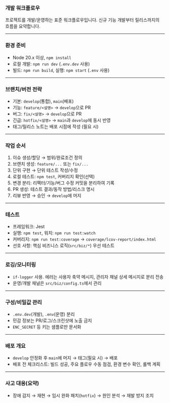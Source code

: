 ### 개발 워크플로우

프로젝트를 개발/운영하는 표준 워크플로우입니다. 신규 기능 개발부터 릴리스까지의 흐름을 요약합니다.

---

### 환경 준비

- Node 20.x 이상, `npm install`
- 로컬 개발: `npm run dev` (`.env.dev` 사용)
- 빌드: `npm run build`, 실행: `npm start` (`.env` 사용)

---

### 브랜치/버전 전략

- 기본: `develop`(통합), `main`(배포)
- 기능: `feature/<설명>` → `develop`으로 PR
- 버그: `fix/<설명>` → `develop`으로 PR
- 긴급: `hotfix/<설명>` → `main`과 `develop`에 동시 반영
- 태그/릴리스 노트는 배포 시점에 작성 (필요 시)

---

### 작업 순서

1. 이슈 생성/할당 → 범위/완료조건 정의
2. 브랜치 생성: `feature/...` 또는 `fix/...`
3. 단위 구현 → 단위 테스트 작성/수정
4. 로컬 테스트: `npm test`, 커버리지 확인(선택)
5. 변경 분리: 리팩터/기능/버그 수정 커밋을 분리하여 기록
6. PR 생성: 테스트 결과/동작 방법/리스크 명시
7. 리뷰 반영 → 승인 → `develop`에 머지

---

### 테스트

- 프레임워크: Jest
- 실행: `npm test`, 워치: `npm run test:watch`
- 커버리지: `npm run test:coverage` → `coverage/lcov-report/index.html`
- 선호 사항: 핵심 비즈니스 로직(`src/biz/*`) 우선 테스트

---

### 로깅/모니터링

- `if-logger` 사용. 에러는 사용자 축약 메시지, 관리자 채널 상세 메시지로 분리 전송
- 운영/개발 채널은 `src/biz/config.ts`에서 관리

---

### 구성/비밀값 관리

- `.env.dev`(개발), `.env`(운영) 분리
- 민감 정보는 PR/로그/스크린샷에 노출 금지
- `ENC_SECRET` 등 키는 샘플로만 문서화

---

### 배포 개요

- `develop` 안정화 후 `main`에 머지 → 태그(필요 시) → 배포
- 배포 전 체크리스트: 빌드 성공, 주요 플로우 수동 점검, 환경 변수 확인, 롤백 계획

---

### 사고 대응(요약)

- 장애 감지 → 재현 → 임시 완화 패치(`hotfix`) → 원인 분석 → 재발 방지 조치
